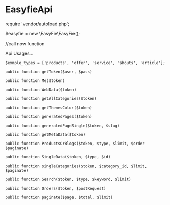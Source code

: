 # EasyfieApi


require 'vendor/autoload.php';

$easyfie = new \EasyFie\EasyFie();

//call now function

Api Usages...

    $exmple_types = ['products', 'offer', 'service', 'shouts', 'article'];

    public function getToken($user, $pass)

    public function Me($token)

    public function WebData($token)

    public function getAllCategories($token)

    public function getThemesColor($token) 

    public function generatedPages($token)

    public function generatedPageSingle($token, $slug)

    public function getMetaData($token)

    public function ProductsOrBlogs($token, $type, $limit, $order $paginate)

    public function SingleData($token, $type, $id)

    public function singleCategories($token, $category_id, $limit, $paginate)

    public function Search($token, $type, $keyword, $limit)
    
    public function Orders($token, $postRequest)
    
    public function paginate($page, $total, $limit)
